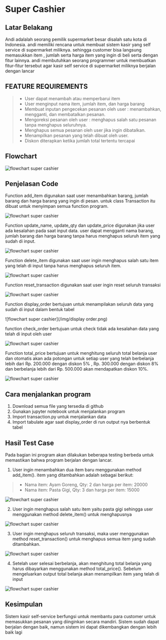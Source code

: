 # Super Cashier

## Latar Belakang

Andi adalalah seorang pemilik supermarket besar disalah satu kota di Indonesia. andi memiliki
rencana untuk membuat sistem kasir yang self service di supermarket miliknya. sehingga customer bisa
langsung memasukkan item , jumlah serta harga item yang ingin di beli serta dengan fitur lainnya.
andi membutuhkan seorang programmer untuk membuatkan fitur-fitur tersebut agar kasir self service di supermarket miliknya berjalan dengan lancar

## FEATURE REQUIREMENTS

> - User dapat menambah atau memperbarui item
> - User menginput nama item, jumlah item, dan harga barang
> - Membuat inputan pengecekan pesanan oleh user : menambahkan, mengganti, dan membatalkan pesanan.
> - Mengoreksi pesanan oleh user : menghapus salah satu pesanan tanpa menghapus seluruhnya.
> - Menghapus semua pesanan oleh user jika ingin dibatalkan.
> - Menampilkan pesanan yang telah dibuat oleh user.
> - Diskon diterapkan ketika jumlah total tertentu tercapai

## Flowchart

![flowchart super cashier](/img/flowchart.png)

## Penjelasan Code

Function add_item digunakan saat user menambahkan barang,
jumlah barang dan harga barang yang ingin di pesan. untuk class Transaction
itu dibuat untuk menyimpan semua function program.

![flowchart super cashier](/img/additem.png)

Function update_name, update_qty dan update_price digunakan jika user ada kesalahan
pada saat input data. user dapat mengganti nama barang, jumlah barang dan harga barang
tanpa harus menghapus seluruh item yang sudah di input.

![flowchart super cashier](/img/updateitem.png)

Function delete_item digunakan saat user ingin menghapus salah satu item yang
telah di input tanpa harus menghapus seluruh item.

![flowchart super cashier](/img/deleteitem.png)

Function reset_transaction digunakan saat user ingin reset seluruh transaksi

![flowchart super cashier](/img/resettransaksi.png)

Function display_order bertujuan untuk menampilakan seluruh data yang sudah
di input dalam bentuk tabel

![flowchart super cashier](/img/display order.png)

function check_order bertujuan untuk check tidak ada kesalahan data 
yang telah di input oleh user

![flowchart super cashier](/img/checkorder.png)

Function total_price bertujuan untuk menghitung seluruh total belanja user
dan otomatis akan ada potongan untuk setiap user yang telah berbelanja lebih dari
Rp. 200.000 dengan diskon 5% , Rp. 300.000 dengan diskon 8% dan berbelanja lebih
dari Rp. 500.000 akan mendapatkan diskon 10%.

![flowchart super cashier](/img/totalprice3.png)

## Cara menjalankan program

1. Download semua file yang tersedia di github
2. Gunakan jupyter notebook untuk menjalankan program
3. Import transaction.py untuk menjalankan data
4. Import tabulate agar saat display_order di run output nya berbentuk tabel

## Hasil Test Case
Pada bagian ini program akan dilakukan beberapa testing berbeda untuk memastikan bahwa program berjalan  dengan lancar.

1. User ingin menambahkan dua item baru menggunakan method add_item(). item yang ditambahkan adalah sebagai berikut:

> - Nama item: Ayam Goreng, Qty: 2 dan harga per item: 20000
> - Nama item: Pasta Gigi, Qty: 3 dan harga per item: 15000

![flowchart super cashier](/img/tescase_additem.png)

2. User ingin menghapus salah satu item yaitu pasta gigi sehingga user menggunakan method delete_item() untuk menghapusnya

![flowchart super cashier](/img/testcase_deleteitem.png)

3. User ingin menghapus seluruh transaksi, maka user  menggunakan method reset_transaction() untuk menghapus semua item yang sudah ditambahkan.

![flowchart super cashier](/img/testcase_reset.png)

4. Setelah user selesai berbelanja, akan menghitung total belanja yang harus dibayarkan menggunakan method total_price(). Sebelum mengeluarkan output total belanja akan menampilkan item yang telah di input

![flowchart super cashier](/img/hasil%20test.png)


## Kesimpulan
Sistem kasir self-service berfungsi untuk membantu para customer untuk memasukkan pesanan yang diinginkan secara mandiri. Sistem sudah dapat berjalan dengan baik, namun sistem ini dapat dikembangkan dengan lebih baik lagi
